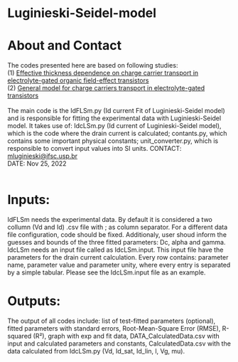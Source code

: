 # Luginieski-Seidel-model

# About and Contact
The codes presented here are based on following studies:<br />
(1) [Effective thickness dependence on charge carrier transport in electrolyte-gated organic field-effect transistors](http://repositorio.utfpr.edu.br/jspui/handle/1/27497)<br />
(2) [General model for charge carriers transport in electrolyte-gated transistors](https://onlinelibrary.wiley.com/doi/10.1002/adts.202200852)<br />
<br />
The main code is the IdFLSm.py (Id current Fit of Luginieski-Seidel model) and is responsible for fitting the experimental data with Luginieski-Seidel model. It takes use of: IdcLSm.py (Id current of Luginieski-Seidel model), which is the code where the drain current is calculated; contants.py, which contains some important physical constants; unit_converter.py, which is responsible to convert input values into SI units.
CONTACT: mluginieski@ifsc.usp.br<br />
DATE: Nov 25, 2022 
<br /><br />
# Inputs:
IdFLSm needs the experimental data. By default it is considered a two collumn (Vd and Id) .csv file with ; as column separator. For a different data file configuration, code should be fixed. Additionaly, user shoud inform the guesses and bounds of the three fitted parameters: Dc, alpha and gamma.
<br /> IdcLSm needs an input file called as IdcLSm.input. This input file have the parameters for the drain current calculation. Every row contains: parameter name, parameter value and parameter unity, where every entry is separated by a simple tabular. Please see the IdcLSm.input file as an example.

# Outputs:
The output of all codes include: list of test-fitted parameters (optional), fitted parameters with standard errors, Root-Mean-Square Error (RMSE), R-squared (R²), graph with exp and fit data, DATA_CalculatedData.csv with input and calculated parameters and constants, CalculatedData.csv with the data calculated from IdcLSm.py (Vd, Id_sat, Id_lin, l, Vg, mu).
